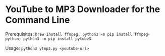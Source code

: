 # YouTube to MP3 Downloader for the Command Line

Prerequisites: `brew install ffmpeg; python3 -m pip install ffmpeg-python; python3 -m pip install pytube3`

Usage: `python3 ytmp3.py <youtube-url>`
